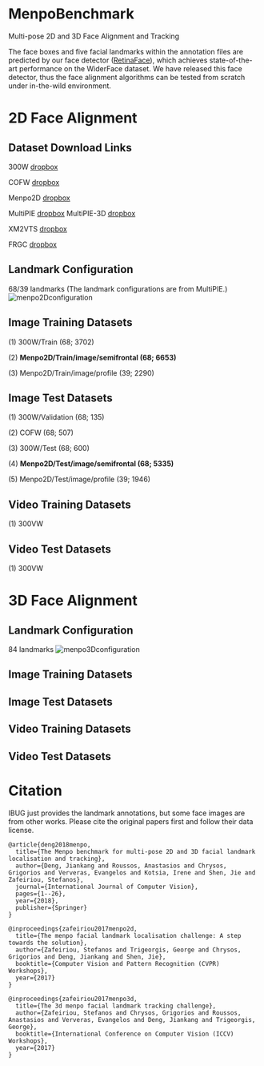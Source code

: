 # MenpoBenchmark
Multi-pose 2D and 3D Face Alignment and Tracking

The face boxes and five facial landmarks within the annotation files are predicted by our face detector ([RetinaFace](https://github.com/deepinsight/insightface/tree/master/RetinaFace)), which achieves state-of-the-art performance on the WiderFace dataset. We have released this face detector, thus the face alignment algorithms can be tested from scratch under in-the-wild environment.

# 2D Face Alignment 

## Dataset Download Links

300W [dropbox](https://www.dropbox.com/s/nq08cjt67ro3lgw/300W.zip?dl=0)

COFW [dropbox](https://www.dropbox.com/s/kj2f8alotc3qpa4/COFW.zip?dl=0)

Menpo2D [dropbox](https://www.dropbox.com/s/3smq7pasjomnmth/Menpo2D.zip?dl=0)

MultiPIE [dropbox](https://www.dropbox.com/s/s4u3queunuz5vfo/MultiPIE.zip?dl=0)
MultiPIE-3D [dropbox](https://www.dropbox.com/sh/fs03rwy4i67pr1h/AAB2y6XGHITeWMhgs6lyB3o0a?dl=0)

XM2VTS [dropbox](https://www.dropbox.com/s/776b72uge8jbst9/XM2VTS.zip?dl=0)

FRGC [dropbox](https://www.dropbox.com/s/nytnp0vhy1ga3tu/FRGC.zip?dl=0)

## Landmark Configuration 

68/39 landmarks (The landmark configurations are from MultiPIE.)
![menpo2Dconfiguration](https://github.com/jiankangdeng/MenpoBenchmark/blob/master/menpo2D_landmarks.png)

## Image Training Datasets

(1) 300W/Train (68; 3702)

(2) **Menpo2D/Train/image/semifrontal (68; 6653)**

(3) Menpo2D/Train/image/profile (39; 2290)

## Image Test Datasets

(1) 300W/Validation (68; 135)

(2) COFW (68; 507) 

(3) 300W/Test (68; 600)

(4) **Menpo2D/Test/image/semifrontal (68; 5335)**

(5) Menpo2D/Test/image/profile (39; 1946)

## Video Training Datasets

(1) 300VW

## Video Test Datasets

(1) 300VW

# 3D Face Alignment 

## Landmark Configuration

84 landmarks
![menpo3Dconfiguration](https://github.com/jiankangdeng/MenpoBenchmark/blob/master/menpo3D_landmarks.png)

## Image Training Datasets

## Image Test Datasets

## Video Training Datasets

## Video Test Datasets

# Citation

IBUG just provides the landmark annotations, but some face images are from other works. Please cite the original papers first and follow their data license.

```
@article{deng2018menpo,
  title={The Menpo benchmark for multi-pose 2D and 3D facial landmark localisation and tracking},
  author={Deng, Jiankang and Roussos, Anastasios and Chrysos, Grigorios and Ververas, Evangelos and Kotsia, Irene and Shen, Jie and Zafeiriou, Stefanos},
  journal={International Journal of Computer Vision},
  pages={1--26},
  year={2018},
  publisher={Springer}
}

@inproceedings{zafeiriou2017menpo2d,
  title={The menpo facial landmark localisation challenge: A step towards the solution},
  author={Zafeiriou, Stefanos and Trigeorgis, George and Chrysos, Grigorios and Deng, Jiankang and Shen, Jie},
  booktitle={Computer Vision and Pattern Recognition (CVPR) Workshops},
  year={2017}
}

@inproceedings{zafeiriou2017menpo3d,
  title={The 3d menpo facial landmark tracking challenge},
  author={Zafeiriou, Stefanos and Chrysos, Grigorios and Roussos, Anastasios and Ververas, Evangelos and Deng, Jiankang and Trigeorgis, George},
  booktitle={International Conference on Computer Vision (ICCV) Workshops},
  year={2017}
}

```

